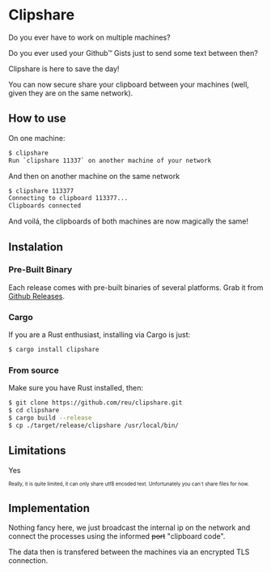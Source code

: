 # Clipshare

Do you ever have to work on multiple machines?

Do you ever used your Github™ Gists just to send some text between then?

Clipshare is here to save the day!

You can now secure share your clipboard between your machines (well, given they are on the same network).

## How to use

On one machine:
```bash
$ clipshare
Run `clipshare 11337` on another machine of your network
```

And then on another machine on the same network
```bash
$ clipshare 113377
Connecting to clipboard 113377...
Clipboards connected
```

And voilá, the clipboards of both machines are now magically the same!

## Instalation

### Pre-Built Binary
Each release comes with pre-built binaries of several platforms. Grab it from [Github Releases](https://github.com/reu/clipshare/releases).

### Cargo
If you are a Rust enthusiast, installing via Cargo is just:
```bash
$ cargo install clipshare
```

### From source
Make sure you have Rust installed, then:
```bash
$ git clone https://github.com/reu/clipshare.git
$ cd clipshare
$ cargo build --release
$ cp ./target/release/clipshare /usr/local/bin/
```

## Limitations

Yes

<sup><sub>Really, it is quite limited, it can only share utf8 encoded text. Unfortunately you can´t share files for now.</sub></sup>

## Implementation

Nothing fancy here, we just broadcast the internal ip on the network and connect the processes using the informed ~~port~~ "clipboard code".

The data then is transfered between the machines via an encrypted TLS connection.
